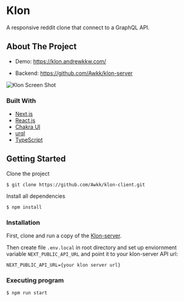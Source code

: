 # Klon

A responsive reddit clone that connect to a GraphQL API.

## About The Project

- Demo: https://klon.andrewkkw.com/

- Backend: https://github.com/Awkk/klon-server

![Klon Screen Shot](https://imgur.com/5zuUFWo.png)

### Built With

- [Next.js](https://nextjs.org/)
- [React.js](https://reactjs.org/)
- [Chakra UI](https://chakra-ui.com/)
- [urql](https://formidable.com/open-source/urql/)
- [TypeScript](https://www.typescriptlang.org/)

## Getting Started

Clone the project

```
$ git clone https://github.com/Awkk/klon-client.git
```

Install all dependencies

```
$ npm install
```

### Installation

First, clone and run a copy of the [Klon-server](https://github.com/Awkk/klon-server).

Then create file `.env.local` in root directory
and set up enviornment variable `NEXT_PUBLIC_API_URL` and point it to your klon-server API url:

```
NEXT_PUBLIC_API_URL={your klon server url}
```

### Executing program

```bash
$ npm run start
```
